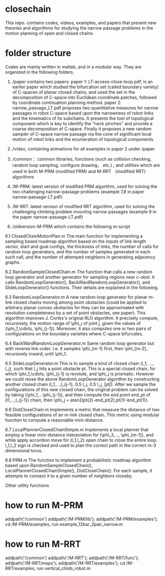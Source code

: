 # closechain
This repo. contains codes, videos, examples, and papers that present new theories and algorithms for studying the narrow passage
problems in the motion planning of open and closed chains. 

# folder structure
Codes are mainly written in matlab, and in a modular way.  They are organized in the following folders.
1. /paper contains two papers:
    paper 1: LT-access-close-loop.pdf,  is an earlier paper which studied the bifurcation set (called boundary variety) of C-spaces of  planar closed chains, and used
the set in the decomposition of C-space into Euclidean coordinate patches, followed by coordinate continuation planning method.
     paper 2:  narrow_passage_LT.pdf  proposes two quantitative measures for narrow passages  in robot C-space based upon the narrowness of robot links and 
the kinematics of its subchains.  It presents the tool of topological component which is key to identify the "neck pinches" and provide a coarse decomposition of
C-space. Finally it proposes a new random sampler of C-space narrow passage via the cone of significant local motion of robot links and the enumeration of
topological components.  

2. /video, containing animations for all examples in paper 2 under /paper

3.  /common：  common libraries, functions (such as collision checking, random loop sampling, configure drawing， etc.)
, and utilities which are used in both M-PRM (modified PRM) and M-RRT （modified RRT) algorithms

4.  /M-PRM:  latest version of modified PRM algorithm,  used for solving the two challenging narrow-passage problems (example 7,8 in
paper  narrow-passage-LT.pdf)
 
5.  /M-RRT:  latest version of modified RRT algorithm,  used for solving the challenging climbing problem invovling  narrow passages (example 9 in the paper
narrow-passage-LT.pdf)

6.  /oldversion-M-PRM which contains the following m-script

6.1 ClosedChainMotionPlan.m
 The main function for implementing a sampling based roadmap algorithm based on the inputs of link length vector, start and goal configs,
 the thickness of links, the number of calls for random loop generators, and the number of samples generated in each such call, and the 
 number of attemped neighbors in generating adjacency graphs.
 
6.2 RandomSampleClosedChain.m
 The function that calls a new random loop generator and another generator for sampling regions near c-obst.  It calls RandomLoopGenerator(), BackWardRandomLoopGenerator(), and SlideLoopGenerator() functions.  Their details are explained in the following.
 
6.3 RandomLoopGenerator.m
A new random loop generator for planar m-link closed chains moving among point obstacles (could be applied to arbitrary planar convex obstacles for they can be approximated with resolution completeness by a set of point obstacles, see paper).  This algorithm improves J. Cortes's original RLG algorithm. It precisely compute, recursively, the motion range of \phi_j of joint j, given the values of (\phi_1,\cdots, \phi_{j-1}).  Moreover, it also computes one or two pairs of configurations on the boundary varieties where C-space bifurcates. 

6.4 BackWardRandomLoopGenerator.m
Same random loop generator but with reverse link order. I.e. it samples \phi_{m-1} first, then \phi_{m-2}, recursively inward, until \phi_1.

6.5 SlideLoopGenerator.m
This is to sample a kind of closed chain (l_1, ..., l_j), such that l_j hits a point obstacle pt. This is a special closed chain, for which \phi_1,\cdots, \phi_{j-1} is revolute, and \phi_j is prismatic.  However we could reuse the above RandomLoopGenerator algorithm by constructing another closed chain (l_1,...,l_{j-1}, 0.5 l_j, 0.5 l_j, \|pt\|). After we sample the configurations of this new closed chain, the original problem can be solved by taking (\phi_1,...\phi_{j-1}), and then compute the end point end_pt of (l1,...,l_{j-1}) chain, then \phi_j = atan2(pt(2)-end_pt(2),pt(1)-end_pt(1)).

6.6 DistCloseChain.m
Implements a metric that measure the distance of two feasible configurations of an m-link closed chain. This metric using modular function to compute a reasonable mini-distance.

6.7 LocalPlannerClosedChainSimple.m
Implements a local planner that employ a linear mini-distance interpolation for (\phi_3,..., \phi_{m-1}), and while apply accordion
move for (l_1,l_2) open chain to close the entire loop.  l_1,l_2 sign is checked and used to plan the correct path in the correct m-3 dimensional torus.

6.8 PRM.m
The function to implement a probabilistic roadmap algorithm based upon  RandomSampleClosedChain(), LocalPlannerClosedChainSimple(), DistCloseChain(). For each sample, it attempts to connect it to a given number of neighbors closeby.

Other utility functions

# how to run M-PRM
addpath('/common')
addpath('/M-PRM/lib');
addpath('/M-PRM/examples');
cd /M-PRM/examples, run example_12bar_2pair_narrow.m

# how to run M-RRT
addpath('/common')
addpath('/M-RRT');
addpath('/M-RRT/func');
addpath('/M-RRT/maps');
addpath('/M-RRT/examples');
cd /M-RRT/examples, run vertical_climb_robot.m